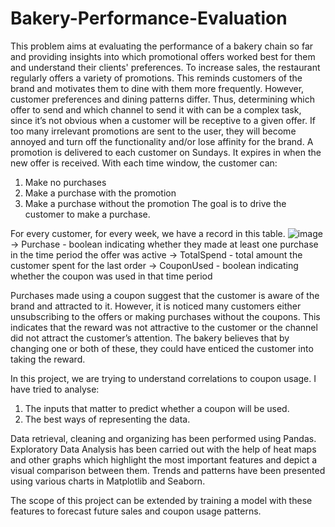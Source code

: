 # Bakery-Performance-Evaluation

This problem aims at evaluating the performance of a bakery chain so far and providing insights into which promotional offers worked best for them and understand their clients' preferences. To increase sales, the restaurant regularly offers a variety of promotions. This reminds customers of the brand and motivates them
to dine with them more frequently. However, customer preferences and dining patterns differ. Thus, determining which offer to send and which channel to
send it with can be a complex task, since it’s not obvious when a customer will be receptive to a given offer. If too many irrelevant promotions are sent to the user, they will become annoyed and turn off the functionality and/or lose affinity for the brand.
A promotion is delivered to each customer on Sundays. It expires in when the new offer is received. With each time window, the customer can:
1. Make no purchases
2. Make a purchase with the promotion
3. Make a purchase without the promotion
The goal is to drive the customer to make a purchase.

For every customer, for every week, we have a record in this table.
![image](https://user-images.githubusercontent.com/113396912/192403002-1a795e37-f666-4209-b4c3-b38eeca92e42.png)
-> Purchase - boolean indicating whether they made at least one purchase in the time period the offer was active
-> TotalSpend - total amount the customer spent for the last order
-> CouponUsed - boolean indicating whether the coupon was used in that time period

Purchases made using a coupon suggest that the customer is aware of the brand and attracted to it. However, it is noticed many customers either unsubscribing to the offers or making purchases without the coupons. This indicates that the reward was not attractive to the customer or the channel did not attract the customer’s attention. The bakery believes that by changing one or both of these, they could have enticed the customer into taking the reward.

In this project, we are trying to understand correlations to coupon usage. I have tried to analyse:
1. The inputs that matter to predict whether a coupon will be used.
2. The best ways of representing the data. 

Data retrieval, cleaning and organizing has been performed using Pandas. Exploratory Data Analysis has been carried out with the help of heat maps and other graphs which highlight the most important features and depict a visual comparison between them. Trends and patterns have been presented using various charts in Matplotlib and Seaborn.

The scope of this project can be extended by training a model with these features to forecast future sales and coupon usage patterns. 
